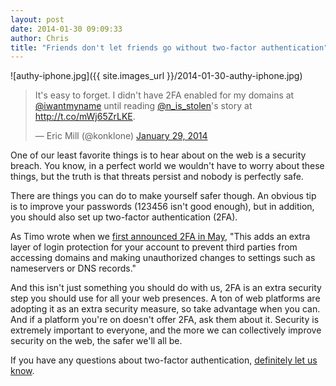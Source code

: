 ```yaml
---
layout: post
date: 2014-01-30 09:09:33
author: Chris
title: "Friends don't let friends go without two-factor authentication"
---
```


![authy-iphone.jpg]({{ site.images_url }}/2014-01-30-authy-iphone.jpg)

<blockquote class="twitter-tweet" lang="en"><p>It&#39;s easy to forget. I didn&#39;t have 2FA enabled for my domains at <a href="https://twitter.com/iwantmyname">@iwantmyname</a> until reading <a href="https://twitter.com/N_is_stolen">@n_is_stolen</a>&#39;s story at <a href="http://t.co/mWj65ZrLKE">http://t.co/mWj65ZrLKE</a>.</p>&mdash; Eric Mill (@konklone) <a href="https://twitter.com/konklone/statuses/428566916580397056">January 29, 2014</a></blockquote>
<script async src="//platform.twitter.com/widgets.js" charset="utf-8"></script>

<!-- excerpt -->

One of our least favorite things is to hear about on the web is a security breach. You know, in a perfect world we wouldn't have to worry about these things, but the truth is that threats persist and nobody is perfectly safe.

There are things you can do to make yourself safer though. An obvious tip is to improve your passwords (123456 isn't good enough), but in addition, you should also set up two-factor authentication (2FA). 

<!-- /excerpt -->

As Timo wrote when we [first announced 2FA in May](https://iwantmyname.com/blog/2013/05/protect-your-domain-registrar-account-with-two-factor-authentication.html), "This adds an extra layer of login protection for your account to prevent third parties from accessing domains and making unauthorized changes to settings such as nameservers or DNS records."

And this isn't just something you should do with us, 2FA is an extra security step you should use for all your web presences. A ton of web platforms are adopting it as an extra security measure, so take advantage when you can. And if a platform you're on doesn't offer 2FA, ask them about it. Security is extremely important to everyone, and the more we can collectively improve security on the web, the safer we'll all be.

If you have any questions about two-factor authentication, [definitely let us know](https://iwantmyname.com/support).
